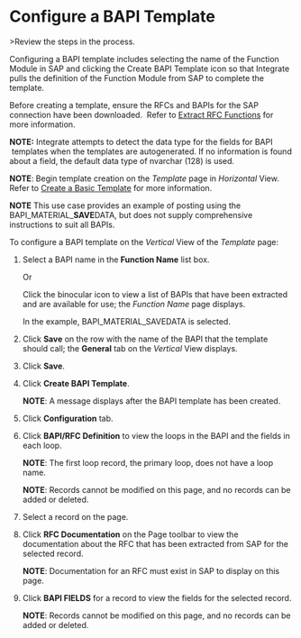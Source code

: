 # Configure a BAPI Template

<span id="Post Data using a BAPI Steps" class="popUpLink">\>Review the
steps in the process. </span>

Configuring a BAPI template includes selecting the name of the Function
Module in SAP and clicking the Create BAPI Template icon so that
Integrate pulls the definition of the Function Module from SAP to
complete the template.

Before creating a template, ensure the RFCs and BAPIs for the SAP
connection have been downloaded.  Refer to [Extract RFC
Functions](../Config/Extract_RFC_Functions.htm) for more information.

<span style="font-weight: bold;">NOTE:</span> Integrate attempts to
detect the data type for the fields for BAPI  templates when the
templates are autogenerated. If no information is found about a field,
the default data type of nvarchar (128) is used.

**NOTE**: Begin template creation on the *Template* page in *Horizontal*
View. Refer to [Create a Basic Template](Create_a_Basic_Template.htm)
for more information.

**NOTE** This use case provides an example of posting using the
BAPI\_MATERIAL\_**SAVE**DATA, but does not supply comprehensive
instructions to suit all BAPIs.

To configure a BAPI template on the *Vertical* View of the *Template*
page:

1.  Select a BAPI name in the **Function Name** list box.
    
    Or
    
    Click the binocular icon to view a list of BAPIs that have been
    extracted and are available for use; the *Function Name* page
    displays.
    
    In the example, BAPI\_MATERIAL\_SAVEDATA is selected.

2.  Click **Save** on the row with the name of the BAPI that the
    template should call; the **General** tab on the *Vertical* View
    displays.

3.  Click **Save**.

4.  Click <span style="font-weight: bold;">Create BAPI Template</span>.
    
    **NOTE**: A message displays after the BAPI template has been
    created.

5.  Click <span style="font-weight: bold;">Configuration</span> tab.

6.  Click **BAPI/RFC Definition** to view the loops in the BAPI and the
    fields in each loop. 
    
    **NOTE**: The first loop record, the primary loop, does not have a
    loop name.
    
    **NOTE**: Records cannot be modified on this page, and no records
    can be added or deleted.

7.  Select a record on the page.

8.  Click **RFC Documentation** on the Page toolbar to view the
    documentation about the RFC that has been extracted from SAP for the
    selected record.
    
    **NOTE**: Documentation for an RFC must exist in SAP to display on
    this page.

9.  Click **BAPI FIELDS** for a record to view the fields for the
    selected record.
    
    **NOTE**: Records cannot be modified on this page, and no records
    can be added or deleted.
